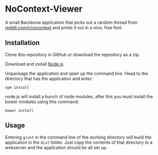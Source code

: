 # NoContext-Viewer

A small Backbone application that picks out a random thread from [reddit.com/r/nocontext](https://www.reddit.com/r/nocontext) and prints it out in a nice, free font.

## Installation

Clone this repository in GitHub or download the repository as a zip.

Download and install [Node.js](https://nodejs.org)

Unpackage the application and open up the command line. Head to the directory that has the application and enter:

`npm install`

node.js will install a bunch of node modules, after this you must install the bower modules using this command:

`bower install`

## Usage

Entering `grunt` in the command line of the working directory will build the application in the `dist` folder. Just copy the contents of that directory to a webserver and the application should be all set up.